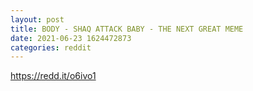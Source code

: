 ```yaml
--- 
layout: post 
title: BODY - SHAQ ATTACK BABY - THE NEXT GREAT MEME 
date: 2021-06-23 1624472873 
categories: reddit 
--- 
```

https://redd.it/o6ivo1